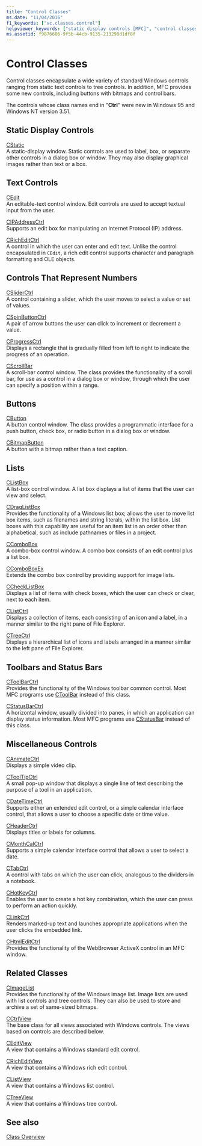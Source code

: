 ```yaml
---
title: "Control Classes"
ms.date: "11/04/2016"
f1_keywords: ["vc.classes.control"]
helpviewer_keywords: ["static display controls [MFC]", "control classes [MFC]", "buttons, MFC control classes", "controls [MFC], MFC control classes", "controls [MFC]", "list boxes [MFC], MFC control classes", "control classes [MFC], MFC", "text, controls for input [MFC]", "user input [MFC], MFC control classes"]
ms.assetid: f9876606-9f5b-44cb-9135-213298d1df8f
---
```

# Control Classes

Control classes encapsulate a wide variety of standard Windows controls ranging from static text controls to tree controls. In addition, MFC provides some new controls, including buttons with bitmaps and control bars.

The controls whose class names end in "**Ctrl**" were new in Windows 95 and Windows NT version 3.51.

## Static Display Controls

[CStatic](reference/cstatic-class.md)<br/>
A static-display window. Static controls are used to label, box, or separate other controls in a dialog box or window. They may also display graphical images rather than text or a box.

## Text Controls

[CEdit](reference/cedit-class.md)<br/>
An editable-text control window. Edit controls are used to accept textual input from the user.

[CIPAddressCtrl](reference/cipaddressctrl-class.md)<br/>
Supports an edit box for manipulating an Internet Protocol (IP) address.

[CRichEditCtrl](reference/cricheditctrl-class.md)<br/>
A control in which the user can enter and edit text. Unlike the control encapsulated in `CEdit`, a rich edit control supports character and paragraph formatting and OLE objects.

## Controls That Represent Numbers

[CSliderCtrl](reference/csliderctrl-class.md)<br/>
A control containing a slider, which the user moves to select a value or set of values.

[CSpinButtonCtrl](reference/cspinbuttonctrl-class.md)<br/>
A pair of arrow buttons the user can click to increment or decrement a value.

[CProgressCtrl](reference/cprogressctrl-class.md)<br/>
Displays a rectangle that is gradually filled from left to right to indicate the progress of an operation.

[CScrollBar](reference/cscrollbar-class.md)<br/>
A scroll-bar control window. The class provides the functionality of a scroll bar, for use as a control in a dialog box or window, through which the user can specify a position within a range.

## Buttons

[CButton](reference/cbutton-class.md)<br/>
A button control window. The class provides a programmatic interface for a push button, check box, or radio button in a dialog box or window.

[CBitmapButton](reference/cbitmapbutton-class.md)<br/>
A button with a bitmap rather than a text caption.

## Lists

[CListBox](reference/clistbox-class.md)<br/>
A list-box control window. A list box displays a list of items that the user can view and select.

[CDragListBox](reference/cdraglistbox-class.md)<br/>
Provides the functionality of a Windows list box; allows the user to move list box items, such as filenames and string literals, within the list box. List boxes with this capability are useful for an item list in an order other than alphabetical, such as include pathnames or files in a project.

[CComboBox](reference/ccombobox-class.md)<br/>
A combo-box control window. A combo box consists of an edit control plus a list box.

[CComboBoxEx](reference/ccomboboxex-class.md)<br/>
Extends the combo box control by providing support for image lists.

[CCheckListBox](reference/cchecklistbox-class.md)<br/>
Displays a list of items with check boxes, which the user can check or clear, next to each item.

[CListCtrl](reference/clistctrl-class.md)<br/>
Displays a collection of items, each consisting of an icon and a label, in a manner similar to the right pane of File Explorer.

[CTreeCtrl](reference/ctreectrl-class.md)<br/>
Displays a hierarchical list of icons and labels arranged in a manner similar to the left pane of File Explorer.

## Toolbars and Status Bars

[CToolBarCtrl](reference/ctoolbarctrl-class.md)<br/>
Provides the functionality of the Windows toolbar common control. Most MFC programs use [CToolBar](reference/ctoolbar-class.md) instead of this class.

[CStatusBarCtrl](reference/cstatusbarctrl-class.md)<br/>
A horizontal window, usually divided into panes, in which an application can display status information. Most MFC programs use [CStatusBar](reference/cstatusbar-class.md) instead of this class.

## Miscellaneous Controls

[CAnimateCtrl](reference/canimatectrl-class.md)<br/>
Displays a simple video clip.

[CToolTipCtrl](reference/ctooltipctrl-class.md)<br/>
A small pop-up window that displays a single line of text describing the purpose of a tool in an application.

[CDateTimeCtrl](reference/cdatetimectrl-class.md)<br/>
Supports either an extended edit control, or a simple calendar interface control, that allows a user to choose a specific date or time value.

[CHeaderCtrl](reference/cheaderctrl-class.md)<br/>
Displays titles or labels for columns.

[CMonthCalCtrl](reference/cmonthcalctrl-class.md)<br/>
Supports a simple calendar interface control that allows a user to select a date.

[CTabCtrl](reference/ctabctrl-class.md)<br/>
A control with tabs on which the user can click, analogous to the dividers in a notebook.

[CHotKeyCtrl](reference/chotkeyctrl-class.md)<br/>
Enables the user to create a hot key combination, which the user can press to perform an action quickly.

[CLinkCtrl](reference/clinkctrl-class.md)<br/>
Renders marked-up text and launches appropriate applications when the user clicks the embedded link.

[CHtmlEditCtrl](reference/chtmleditctrl-class.md)<br/>
Provides the functionality of the WebBrowser ActiveX control in an MFC window.

## Related Classes

[CImageList](reference/cimagelist-class.md)<br/>
Provides the functionality of the Windows image list. Image lists are used with list controls and tree controls. They can also be used to store and archive a set of same-sized bitmaps.

[CCtrlView](reference/cctrlview-class.md)<br/>
The base class for all views associated with Windows controls. The views based on controls are described below.

[CEditView](reference/ceditview-class.md)<br/>
A view that contains a Windows standard edit control.

[CRichEditView](reference/cricheditview-class.md)<br/>
A view that contains a Windows rich edit control.

[CListView](reference/clistview-class.md)<br/>
A view that contains a Windows list control.

[CTreeView](reference/ctreeview-class.md)<br/>
A view that contains a Windows tree control.

## See also

[Class Overview](class-library-overview.md)
